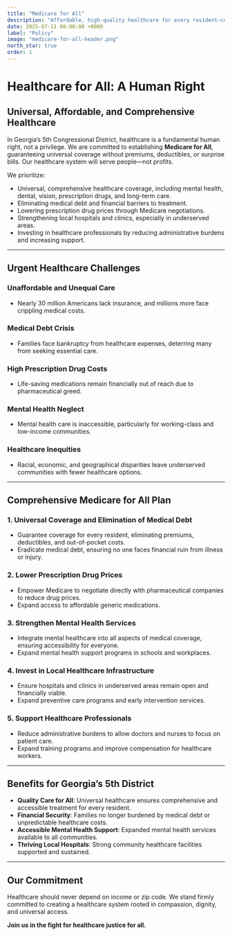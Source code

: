 ```yaml
---
title: "Medicare for All"
description: "Affordable, high-quality healthcare for every resident—centered on people, not profits."
date: 2025-07-11 00:00:00 +0000
label: "Policy"
image: "medicare-for-all-header.png"
north_star: true
order: 1
---
```


# Healthcare for All: A Human Right

## Universal, Affordable, and Comprehensive Healthcare

In Georgia’s 5th Congressional District, healthcare is a fundamental human right, not a privilege. We are committed to establishing **Medicare for All**, guaranteeing universal coverage without premiums, deductibles, or surprise bills. Our healthcare system will serve people—not profits.

We prioritize:

* Universal, comprehensive healthcare coverage, including mental health, dental, vision, prescription drugs, and long-term care.
* Eliminating medical debt and financial barriers to treatment.
* Lowering prescription drug prices through Medicare negotiations.
* Strengthening local hospitals and clinics, especially in underserved areas.
* Investing in healthcare professionals by reducing administrative burdens and increasing support.

---

## Urgent Healthcare Challenges

### Unaffordable and Unequal Care

* Nearly 30 million Americans lack insurance, and millions more face crippling medical costs.

### Medical Debt Crisis

* Families face bankruptcy from healthcare expenses, deterring many from seeking essential care.

### High Prescription Drug Costs

* Life-saving medications remain financially out of reach due to pharmaceutical greed.

### Mental Health Neglect

* Mental health care is inaccessible, particularly for working-class and low-income communities.

### Healthcare Inequities

* Racial, economic, and geographical disparities leave underserved communities with fewer healthcare options.

---

## Comprehensive Medicare for All Plan

### 1. Universal Coverage and Elimination of Medical Debt

* Guarantee coverage for every resident, eliminating premiums, deductibles, and out-of-pocket costs.
* Eradicate medical debt, ensuring no one faces financial ruin from illness or injury.

### 2. Lower Prescription Drug Prices

* Empower Medicare to negotiate directly with pharmaceutical companies to reduce drug prices.
* Expand access to affordable generic medications.

### 3. Strengthen Mental Health Services

* Integrate mental healthcare into all aspects of medical coverage, ensuring accessibility for everyone.
* Expand mental health support programs in schools and workplaces.

### 4. Invest in Local Healthcare Infrastructure

* Ensure hospitals and clinics in underserved areas remain open and financially viable.
* Expand preventive care programs and early intervention services.

### 5. Support Healthcare Professionals

* Reduce administrative burdens to allow doctors and nurses to focus on patient care.
* Expand training programs and improve compensation for healthcare workers.

---

## Benefits for Georgia’s 5th District

* **Quality Care for All**: Universal healthcare ensures comprehensive and accessible treatment for every resident.
* **Financial Security**: Families no longer burdened by medical debt or unpredictable healthcare costs.
* **Accessible Mental Health Support**: Expanded mental health services available to all communities.
* **Thriving Local Hospitals**: Strong community healthcare facilities supported and sustained.

---

## Our Commitment

Healthcare should never depend on income or zip code. We stand firmly committed to creating a healthcare system rooted in compassion, dignity, and universal access.

**Join us in the fight for healthcare justice for all.**
